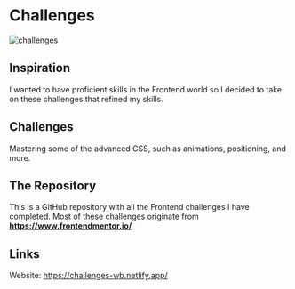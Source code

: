 # Challenges

![challenges](https://github.com/user-attachments/assets/f74b38be-5721-4787-abd7-108e99b1e7d8)

## Inspiration

I wanted to have proficient skills in the Frontend world so I decided to take on these challenges that refined my skills.

## Challenges

Mastering some of the advanced CSS, such as animations, positioning, and more.

## The Repository

This is a GitHub repository with all the Frontend challenges I have completed. Most of these challenges originate from **https://www.frontendmentor.io/**

## Links

Website: https://challenges-wb.netlify.app/
